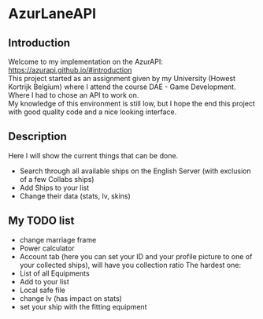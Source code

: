 # AzurLaneAPI
## Introduction
Welcome to my implementation on the AzurAPI: https://azurapi.github.io/#introduction  
This project started as an assignment given by my University (Howest Kortrijk Belgium) where I attend the course DAE - Game Development. Where I had to chose an API to work on.  
My knowledge of this environment is still low, but I hope the end this project with good quality code and a nice looking interface.  

## Description
Here I will show the current things that can be done.
- Search through all available ships on the English Server (with exclusion of a few Collabs ships)
- Add Ships to your list
- Change their data (stats, lv, skins)

## My TODO list
- change marriage frame
- Power calculator
- Account tab (here you can set your ID and your profile picture to one of your collected ships), will have you collection ratio
The hardest one:
- List of all Equipments
- Add to your list
- Local safe file
- change lv (has impact on stats)
- set your ship with the fitting equipment


